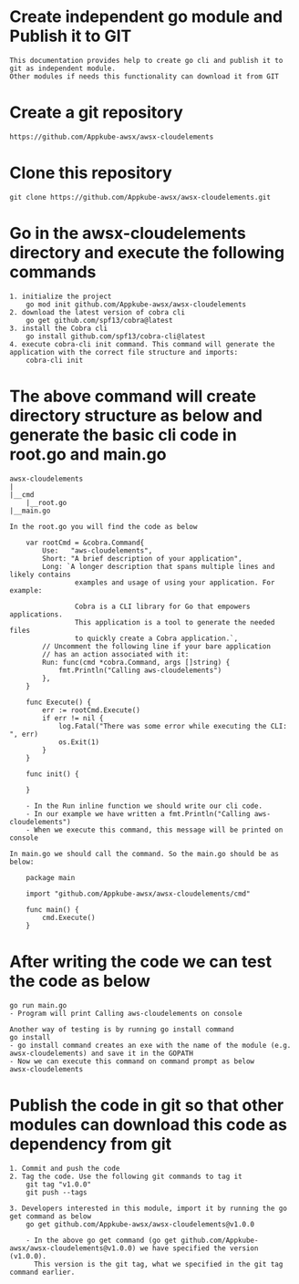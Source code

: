 # Create independent go module and Publish it to GIT
    This documentation provides help to create go cli and publish it to git as independent module. 
    Other modules if needs this functionality can download it from GIT

# Create a git repository
    https://github.com/Appkube-awsx/awsx-cloudelements

# Clone this repository 
    git clone https://github.com/Appkube-awsx/awsx-cloudelements.git

# Go in the awsx-cloudelements directory and execute the following commands
    1. initialize the project
        go mod init github.com/Appkube-awsx/awsx-cloudelements
    2. download the latest version of cobra cli
        go get github.com/spf13/cobra@latest
    3. install the Cobra cli
	    go install github.com/spf13/cobra-cli@latest
    4. execute cobra-cli init command. This command will generate the application with the correct file structure and imports:
        cobra-cli init
    
# The above command will create directory structure as below and generate the basic cli code in root.go and main.go
	
	awsx-cloudelements
	|
	|__cmd
        |__root.go
	|__main.go

    In the root.go you will find the code as below
	
        var rootCmd = &cobra.Command{
            Use:   "aws-cloudelements",
            Short: "A brief description of your application",
            Long: `A longer description that spans multiple lines and likely contains
                    examples and usage of using your application. For example:
    
                    Cobra is a CLI library for Go that empowers applications.
                    This application is a tool to generate the needed files
                    to quickly create a Cobra application.`,
            // Uncomment the following line if your bare application
            // has an action associated with it:
            Run: func(cmd *cobra.Command, args []string) {
                fmt.Println("Calling aws-cloudelements")
            },
        }

        func Execute() {
            err := rootCmd.Execute()
            if err != nil {
                log.Fatal("There was some error while executing the CLI: ", err)
                os.Exit(1)
            }
        }

        func init() {
            
        }

        - In the Run inline function we should write our cli code. 
        - In our example we have written a fmt.Println("Calling aws-cloudelements")
        - When we execute this command, this message will be printed on console
    
    In main.go we should call the command. So the main.go should be as below:
    
        package main

        import "github.com/Appkube-awsx/awsx-cloudelements/cmd"

        func main() {
            cmd.Execute()
        }

# After writing the code we can test the code as below
    go run main.go
    - Program will print Calling aws-cloudelements on console 
    
    Another way of testing is by running go install command
    go install
    - go install command creates an exe with the name of the module (e.g. awsx-cloudelements) and save it in the GOPATH
    - Now we can execute this command on command prompt as below
    awsx-cloudelements

# Publish the code in git so that other modules can download this code as dependency from git
    1. Commit and push the code
    2. Tag the code. Use the following git commands to tag it
        git tag "v1.0.0"
	    git push --tags
        
    3. Developers interested in this module, import it by running the go get command as below
        go get github.com/Appkube-awsx/awsx-cloudelements@v1.0.0
        
        - In the above go get command (go get github.com/Appkube-awsx/awsx-cloudelements@v1.0.0) we have specified the version (v1.0.0).
          This version is the git tag, what we specified in the git tag command earlier. 